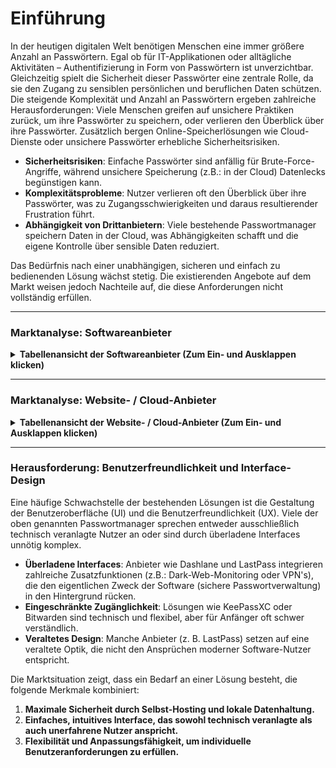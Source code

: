 # Einführung
In der heutigen digitalen Welt benötigen Menschen eine immer größere Anzahl an Passwörtern. Egal ob für IT-Applikationen oder alltägliche Aktivitäten – Authentifizierung in Form von Passwörtern ist unverzichtbar. Gleichzeitig spielt die Sicherheit dieser Passwörter eine zentrale Rolle, da sie den Zugang zu sensiblen persönlichen und beruflichen Daten schützen.
Die steigende Komplexität und Anzahl an Passwörtern ergeben zahlreiche Herausforderungen: Viele Menschen greifen auf unsichere Praktiken zurück, um ihre Passwörter zu speichern, oder verlieren den Überblick über ihre Passwörter. Zusätzlich bergen Online-Speicherlösungen wie Cloud-Dienste oder unsichere Passwörter erhebliche Sicherheitsrisiken.

- **Sicherheitsrisiken**: Einfache Passwörter sind anfällig für Brute-Force-Angriffe, während unsichere Speicherung (z.B.: in der Cloud) Datenlecks begünstigen kann.
- **Komplexitätsprobleme**: Nutzer verlieren oft den Überblick über ihre Passwörter, was zu Zugangsschwierigkeiten und daraus resultierender Frustration führt.
- **Abhängigkeit von Drittanbietern**: Viele bestehende Passwortmanager speichern Daten in der Cloud, was Abhängigkeiten schafft und die eigene Kontrolle über sensible Daten reduziert.

Das Bedürfnis nach einer unabhängigen, sicheren und einfach zu bedienenden Lösung wächst stetig. Die existierenden Angebote auf dem Markt weisen jedoch Nachteile auf, die diese Anforderungen nicht vollständig erfüllen.

---

### Marktanalyse: Softwareanbieter

<details>
<summary><strong>Tabellenansicht der Softwareanbieter (Zum Ein- und Ausklappen klicken)</strong></summary>

| **Anbieter**      | **Vorteile** | **Nachteile** |
|--------------------|---------------------------------------------------------------------------------------------|-------------------------------------------------------------------------------------------------------------------|
| **1Password**      | - Benutzerfreundliches Interface<br>- Plattformübergreifend<br>- Cloud-Backup              | - Interface bietet zu viele Funktionen auf einmal<br> - Abhängigkeit von Cloud-Diensten<br>- Zahlungspflichtig (~ 40 USD / Jahr) |
| **Dashlane**       | - Dark-Web-Monitoring<br>- Automatisches Passwort-Update<br>- Integrierter VPN              | - Interface ist komplex und überladen für Nutzer, die nur eine einfache Passwortverwaltung möchten<br>- Teure Premium-Optionen     |
| **LastPass**       | - Große Verbreitung<br>- Browserintegration<br>- Freemium-Modell                           | - Sicherheitsprobleme in der Vergangenheit<br>- Interface wirkt veraltet und wenig modern<br>- Viele Features sind hinter Paywalls |
| **KeePassXC**      | - Open Source<br>- Lokale Speicherung<br>- Umfangreiche Funktionen                         | - UI ist technisch und unattraktiv für Anfänger<br>- Keine zentrale Synchronisationsmöglichkeit<br>- Komplexität erschwert Einstieg |
| **Bitwarden**      | - Open Source<br>- Hohe Sicherheit<br>- Selbst-Hosting-Option verfügbar                    | - Interface ist schlicht, aber weniger intuitiv im Vergleich zu 1Password<br>- Selbst-Hosting benötigt technisches Know-how        |

</details>

---

### Marktanalyse: Website- / Cloud-Anbieter

<details>
<summary><strong>Tabellenansicht der Website- / Cloud-Anbieter (Zum Ein- und Ausklappen klicken)</strong></summary>

| **Anbieter** | **Vorteile** | **Nachteile**  |
|---------------------------|---------------------------------------------------------------------------------------------|-------------------------------------------------------------------------------------------------------------------|
| **Google Password Manager** | - Integration mit Chrome und Android<br>- Kostenlos<br>- Einfach zu bedienen              | - UI ist minimalistisch, bietet jedoch kaum Flexibilität für Benutzerwünsche<br>- Eingeschränkte Plattform-Kompatibilität           |
| **Apple Keychain**           | - Nahtlose Integration in das Apple-System<br>- Kostenlos                              | - Eingeschränkt auf Apple-Geräte<br>- UI ist stark an das Apple-Design gebunden, ohne Optionen für Personalisierung                 |
| **Dropbox Passwords**        | - Einfaches Teilen von Passwörtern<br>- Cloud-Speicherung                                 | - Sehr grundlegendes Interface ohne erweiterte Funktionen<br>- Abhängigkeit von Dropbox                                           |
| **NordPass**                 | - Sicherheit durch Zero-Knowledge-Verschlüsselung<br>- Plattformübergreifend              | - UI bietet wenig Benutzeranpassungen<br>- Komplexer Einstieg für Nutzer, die keine technischen Vorkenntnisse haben                |
| **Zoho Vault**               | - Integriert in andere Zoho-Produkte<br>- Mehrbenutzerfähigkeit                           | - Kompliziertes Interface für Anfänger<br>- Viele Funktionen nur für Teams, nicht für private Nutzer                              |

</details>

---

### Herausforderung: Benutzerfreundlichkeit und Interface-Design

Eine häufige Schwachstelle der bestehenden Lösungen ist die Gestaltung der Benutzeroberfläche (UI) und die Benutzerfreundlichkeit (UX). 
Viele der oben genannten Passwortmanager sprechen entweder ausschließlich technisch veranlagte Nutzer an oder sind durch überladene Interfaces unnötig komplex.

- **Überladene Interfaces**: Anbieter wie Dashlane und LastPass integrieren zahlreiche Zusatzfunktionen (z.B.: Dark-Web-Monitoring oder VPN's), die den eigentlichen Zweck der Software (sichere Passwortverwaltung) in den Hintergrund rücken.
- **Eingeschränkte Zugänglichkeit**: Lösungen wie KeePassXC oder Bitwarden sind technisch und flexibel, aber für Anfänger oft schwer verständlich.
- **Veraltetes Design**: Manche Anbieter (z. B. LastPass) setzen auf eine veraltete Optik, die nicht den Ansprüchen moderner Software-Nutzer entspricht.

Die Marktsituation zeigt, dass ein Bedarf an einer Lösung besteht, die folgende Merkmale kombiniert:
1. **Maximale Sicherheit durch Selbst-Hosting und lokale Datenhaltung.**
2. **Einfaches, intuitives Interface, das sowohl technisch veranlagte als auch unerfahrene Nutzer anspricht.**
3. **Flexibilität und Anpassungsfähigkeit, um individuelle Benutzeranforderungen zu erfüllen.**
